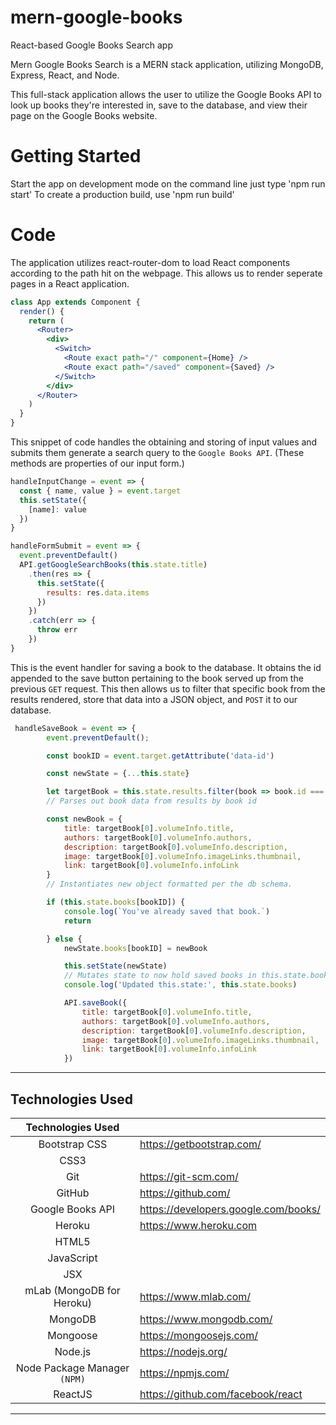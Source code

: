 # mern-google-books

React-based Google Books Search app

Mern Google Books Search is a MERN stack application, utilizing MongoDB, Express, React, and Node.

This full-stack application allows the user to utilize the Google Books API to look up books they're interested in, save to the database, and view their page on the Google Books website.

# Getting Started

Start the app on development mode on the command line just type 'npm run start'
To create a production build, use 'npm run build'

# Code

The application utilizes react-router-dom to load React components according to the path hit on the webpage. This allows us to render seperate pages in a React application.

```jsx
class App extends Component {
  render() {
    return (
      <Router>
        <div>
          <Switch>
            <Route exact path="/" component={Home} />
            <Route exact path="/saved" component={Saved} />
          </Switch>
        </div>
      </Router>
    )
  }
}
```

This snippet of code handles the obtaining and storing of input values and submits them generate a search query to the `Google Books API`. (These methods are properties of our input form.)

```jsx
handleInputChange = event => {
  const { name, value } = event.target
  this.setState({
    [name]: value
  })
}

handleFormSubmit = event => {
  event.preventDefault()
  API.getGoogleSearchBooks(this.state.title)
    .then(res => {
      this.setState({
        results: res.data.items
      })
    })
    .catch(err => {
      throw err
    })
}
```

This is the event handler for saving a book to the database. It obtains the id appended to the save button pertaining to the book served up from the previous `GET` request. This then allows us to filter that specific book from the results rendered, store that data into a JSON object, and `POST` it to our database.

```jsx
 handleSaveBook = event => {
        event.preventDefault();

        const bookID = event.target.getAttribute('data-id')

        const newState = {...this.state}

        let targetBook = this.state.results.filter(book => book.id === bookID)
        // Parses out book data from results by book id

        const newBook = {
            title: targetBook[0].volumeInfo.title,
            authors: targetBook[0].volumeInfo.authors,
            description: targetBook[0].volumeInfo.description,
            image: targetBook[0].volumeInfo.imageLinks.thumbnail,
            link: targetBook[0].volumeInfo.infoLink
        }
        // Instantiates new object formatted per the db schema.

        if (this.state.books[bookID]) {
            console.log(`You've already saved that book.`)
            return

        } else {
            newState.books[bookID] = newBook

            this.setState(newState)
            // Mutates state to now hold saved books in this.state.books
            console.log('Updated this.state:', this.state.books)

            API.saveBook({
                title: targetBook[0].volumeInfo.title,
                authors: targetBook[0].volumeInfo.authors,
                description: targetBook[0].volumeInfo.description,
                image: targetBook[0].volumeInfo.imageLinks.thumbnail,
                link: targetBook[0].volumeInfo.infoLink
            })
```

---

## Technologies Used

|      Technologies Used       |                                      |
| :--------------------------: | :----------------------------------- |
|        Bootstrap CSS         | https://getbootstrap.com/            |
|             CSS3             |                                      |
|             Git              | https://git-scm.com/                 |
|            GitHub            | https://github.com/                  |
|       Google Books API       | https://developers.google.com/books/ |
|            Heroku            | https://www.heroku.com               |
|            HTML5             |                                      |
|          JavaScript          |                                      |
|             JSX              |                                      |
|  mLab (MongoDB for Heroku)   | https://www.mlab.com/                |
|           MongoDB            | https://www.mongodb.com/             |
|           Mongoose           | https://mongoosejs.com/              |
|           Node.js            | https://nodejs.org/                  |
| Node Package Manager `(NPM)` | https://npmjs.com/                   |
|           ReactJS            | https://github.com/facebook/react    |

---
